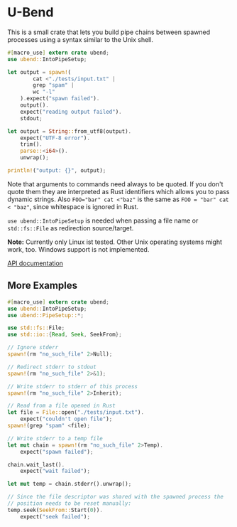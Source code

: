 U-Bend
======

This is a small crate that lets you build pipe chains between spawned
processes using a syntax similar to the Unix shell.

```rust
#[macro_use] extern crate ubend;
use ubend::IntoPipeSetup;

let output = spawn!(
		cat <"./tests/input.txt" |
		grep "spam" |
		wc "-l"
	).expect("spawn failed").
	output().
	expect("reading output failed").
	stdout;

let output = String::from_utf8(output).
	expect("UTF-8 error").
	trim().
	parse::<i64>().
	unwrap();

println!("output: {}", output);
```

Note that arguments to commands need always to be quoted. If you don't quote
them they are interpreted as Rust identifiers which allows you to pass
dynamic strings. Also `FOO="bar" cat <"baz"` is the same as
`FOO = "bar" cat < "baz"`, since whitespace is ignored in Rust.

`use ubend::IntoPipeSetup` is needed when passing a file name or
`std::fs::File` as redirection source/target.

**Note:** Currently only Linux ist tested. Other Unix operating systems might
work, too. Windows support is not implemented.

[API documentation](https://panzi.github.io/rust-ubend/ubend/)

More Examples
-------------

```rust
#[macro_use] extern crate ubend;
use ubend::IntoPipeSetup;
use ubend::PipeSetup::*;

use std::fs::File;
use std::io::{Read, Seek, SeekFrom};

// Ignore stderr
spawn!(rm "no_such_file" 2>Null);

// Redirect stderr to stdout
spawn!(rm "no_such_file" 2>&1);

// Write stderr to stderr of this process
spawn!(rm "no_such_file" 2>Inherit);

// Read from a file opened in Rust
let file = File::open("./tests/input.txt").
	expect("couldn't open file");
spawn!(grep "spam" <file);

// Write stderr to a temp file
let mut chain = spawn!(rm "no_such_file" 2>Temp).
	expect("spawn failed");

chain.wait_last().
	expect("wait failed");

let mut temp = chain.stderr().unwrap();

// Since the file descriptor was shared with the spawned process the
// position needs to be reset manually:
temp.seek(SeekFrom::Start(0)).
	expect("seek failed");
```
